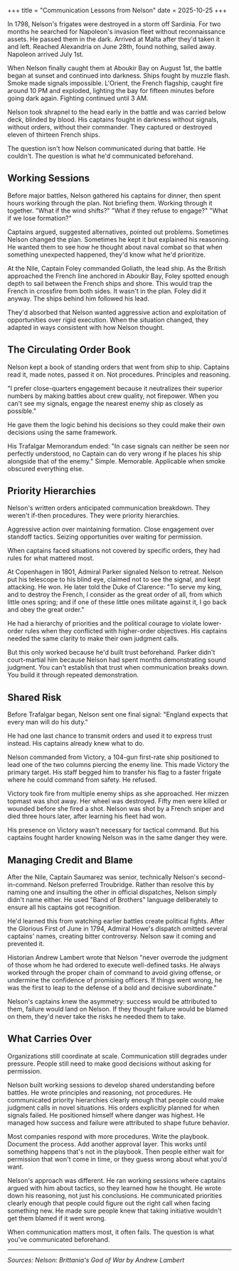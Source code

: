 +++
title = "Communication Lessons from Nelson"
date = 2025-10-25
+++

In 1798, Nelson's frigates were destroyed in a storm off Sardinia. For two months he searched for Napoleon's invasion fleet without reconnaissance assets. He passed them in the dark. Arrived at Malta after they'd taken it and left. Reached Alexandria on June 28th, found nothing, sailed away. Napoleon arrived July 1st.

When Nelson finally caught them at Aboukir Bay on August 1st, the battle began at sunset and continued into darkness. Ships fought by muzzle flash. Smoke made signals impossible. L'Orient, the French flagship, caught fire around 10 PM and exploded, lighting the bay for fifteen minutes before going dark again. Fighting continued until 3 AM.

Nelson took shrapnel to the head early in the battle and was carried below deck, blinded by blood. His captains fought in darkness without signals, without orders, without their commander. They captured or destroyed eleven of thirteen French ships.

The question isn't how Nelson communicated during that battle. He couldn't. The question is what he'd communicated beforehand.

## Working Sessions

Before major battles, Nelson gathered his captains for dinner, then spent hours working through the plan. Not briefing them. Working through it together. "What if the wind shifts?" "What if they refuse to engage?" "What if we lose formation?"

Captains argued, suggested alternatives, pointed out problems. Sometimes Nelson changed the plan. Sometimes he kept it but explained his reasoning. He wanted them to see how he thought about naval combat so that when something unexpected happened, they'd know what he'd prioritize.

At the Nile, Captain Foley commanded Goliath, the lead ship. As the British approached the French line anchored in Aboukir Bay, Foley spotted enough depth to sail between the French ships and shore. This would trap the French in crossfire from both sides. It wasn't in the plan. Foley did it anyway. The ships behind him followed his lead.

They'd absorbed that Nelson wanted aggressive action and exploitation of opportunities over rigid execution. When the situation changed, they adapted in ways consistent with how Nelson thought.

## The Circulating Order Book

Nelson kept a book of standing orders that went from ship to ship. Captains read it, made notes, passed it on. Not procedures. Principles and reasoning.

"I prefer close-quarters engagement because it neutralizes their superior numbers by making battles about crew quality, not firepower. When you can't see my signals, engage the nearest enemy ship as closely as possible."

He gave them the logic behind his decisions so they could make their own decisions using the same framework.

His Trafalgar Memorandum ended: "In case signals can neither be seen nor perfectly understood, no Captain can do very wrong if he places his ship alongside that of the enemy." Simple. Memorable. Applicable when smoke obscured everything else.

## Priority Hierarchies

Nelson's written orders anticipated communication breakdown. They weren't if-then procedures. They were priority hierarchies.

Aggressive action over maintaining formation. Close engagement over standoff tactics. Seizing opportunities over waiting for permission.

When captains faced situations not covered by specific orders, they had rules for what mattered most.

At Copenhagen in 1801, Admiral Parker signaled Nelson to retreat. Nelson put his telescope to his blind eye, claimed not to see the signal, and kept attacking. He won. He later told the Duke of Clarence: "To serve my king, and to destroy the French, I consider as the great order of all, from which little ones spring; and if one of these little ones militate against it, I go back and obey the great order."

He had a hierarchy of priorities and the political courage to violate lower-order rules when they conflicted with higher-order objectives. His captains needed the same clarity to make their own judgment calls.

But this only worked because he'd built trust beforehand. Parker didn't court-martial him because Nelson had spent months demonstrating sound judgment. You can't establish that trust when communication breaks down. You build it through repeated demonstration.

## Shared Risk

Before Trafalgar began, Nelson sent one final signal: "England expects that every man will do his duty."

He had one last chance to transmit orders and used it to express trust instead. His captains already knew what to do.

Nelson commanded from Victory, a 104-gun first-rate ship positioned to lead one of the two columns piercing the enemy line. This made Victory the primary target. His staff begged him to transfer his flag to a faster frigate where he could command from safety. He refused.

Victory took fire from multiple enemy ships as she approached. Her mizzen topmast was shot away. Her wheel was destroyed. Fifty men were killed or wounded before she fired a shot. Nelson was shot by a French sniper and died three hours later, after learning his fleet had won.

His presence on Victory wasn't necessary for tactical command. But his captains fought harder knowing Nelson was in the same danger they were.

## Managing Credit and Blame

After the Nile, Captain Saumarez was senior, technically Nelson's second-in-command. Nelson preferred Troubridge. Rather than resolve this by naming one and insulting the other in official dispatches, Nelson simply didn't name either. He used "Band of Brothers" language deliberately to ensure all his captains got recognition.

He'd learned this from watching earlier battles create political fights. After the Glorious First of June in 1794, Admiral Howe's dispatch omitted several captains' names, creating bitter controversy. Nelson saw it coming and prevented it.

Historian Andrew Lambert wrote that Nelson "never overrode the judgment of those whom he had ordered to execute well-defined tasks. He always worked through the proper chain of command to avoid giving offense, or undermine the confidence of promising officers. If things went wrong, he was the first to leap to the defense of a bold and decisive subordinate."

Nelson's captains knew the asymmetry: success would be attributed to them, failure would land on Nelson. If they thought failure would be blamed on them, they'd never take the risks he needed them to take.

## What Carries Over

Organizations still coordinate at scale. Communication still degrades under pressure. People still need to make good decisions without asking for permission.

Nelson built working sessions to develop shared understanding before battles. He wrote principles and reasoning, not procedures. He communicated priority hierarchies clearly enough that people could make judgment calls in novel situations. His orders explicitly planned for when signals failed. He positioned himself where danger was highest. He managed how success and failure were attributed to shape future behavior.

Most companies respond with more procedures. Write the playbook. Document the process. Add another approval layer. This works until something happens that's not in the playbook. Then people either wait for permission that won't come in time, or they guess wrong about what you'd want.

Nelson's approach was different. He ran working sessions where captains argued with him about tactics, so they learned how he thought. He wrote down his reasoning, not just his conclusions. He communicated priorities clearly enough that people could figure out the right call when facing something new. He made sure people knew that taking initiative wouldn't get them blamed if it went wrong.

When communication matters most, it often fails. The question is what you've communicated beforehand.

---

*Sources: Nelson: Brittania's God of War by Andrew Lambert*

